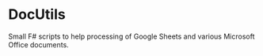 # DocUtils
Small F# scripts to help processing of Google Sheets and various Microsoft Office documents.
